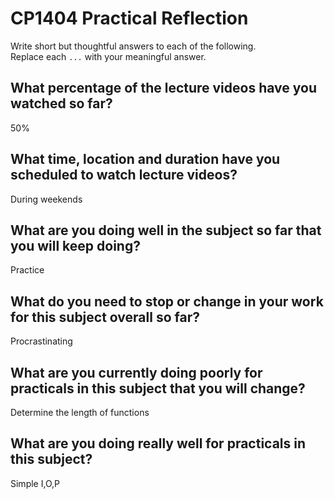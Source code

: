 # CP1404 Practical Reflection

Write short but thoughtful answers to each of the following.  
Replace each `...` with your meaningful answer.

## What percentage of the lecture videos have you watched so far?

50%

## What time, location and duration have you scheduled to watch lecture videos?

During weekends

## What are you doing well in the subject so far that you will keep doing?

Practice

## What do you need to stop or change in your work for this subject overall so far?

Procrastinating

## What are you currently doing poorly for practicals in this subject that you will change?

Determine the length of functions

## What are you doing really well for practicals in this subject?

Simple I,O,P
